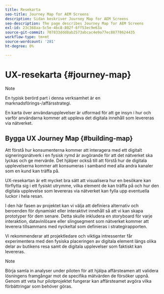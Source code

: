```yaml
---
title: Resekarta
seo-title: Journey Map for AEM Screens
description: Sidan beskriver Journey Map for AEM Screens
seo-description: The page describes Journey Map for AEM Screens
exl-id: 23c368aa-5c5e-4bc8-802f-6ff53ec9e63a
source-git-commit: 707833ddd8ab2573abcac4e9a77ec88778624435
workflow-type: tm+mt
source-wordcount: '281'
ht-degree: 0%

---
```


# UX-resekarta {#journey-map}

>[!NOTE]
>
>En typisk berörd part i denna verksamhet är en marknadsförings-/affärsstrategi.

En karta över användarupplevelser är utformad för att ge insyn i hur och varför användarna kommer att uppleva det digitala innehåll som levereras via nätverket.

## Bygga UX Journey Map {#building-map}

Att förstå hur konsumenterna kommer att interagera med ett digitalt signeringsnätverk i en fysisk rymd är avgörande för att det nätverket ska lyckas och ge mervärde. Det hjälper också till att förstå hur de digitala upplevelserna kommer att konsumeras i samband med alla andra kanaler som en kund kan träffa på.

UX-resekartan är ett mycket bra sätt att visualisera hur en besökare kan förflytta sig i ett fysiskt utrymme, vilka element de kan träffa på och hur den digitala upplevelse som levereras via nätverket kan fylla upp eventuella luckor i hela resan.

I den här fasen av projektet kan vi välja att definiera alternativ och beroenden för dynamiskt eller interaktivt innehåll så att vi kan skapa prototyper för dem senare. Detta skulle inkludera en storyboard för varje interaktion, datavinlösare eller slingsegment som nätverket kommer att leverera tillsammans med nyckeltal som definieras i strategirapporten.

Vi rekommenderar att projektledare och viktiga intressenter får experimentera med den fysiska placeringen av digitala element längs olika delar av butikens resa samt de digitala upplevelser som faktiskt kan levereras.

>[!NOTE]
> Börja samla in analyser under piloten för att hjälpa affärsteamen att validera lösningens framgångar mot de specifika mätvärden de försöker uppnå. Genom att veta hur pilotprojektet fungerar kan affärsteamet avgöra vilka förbättringar som behöver göras.
